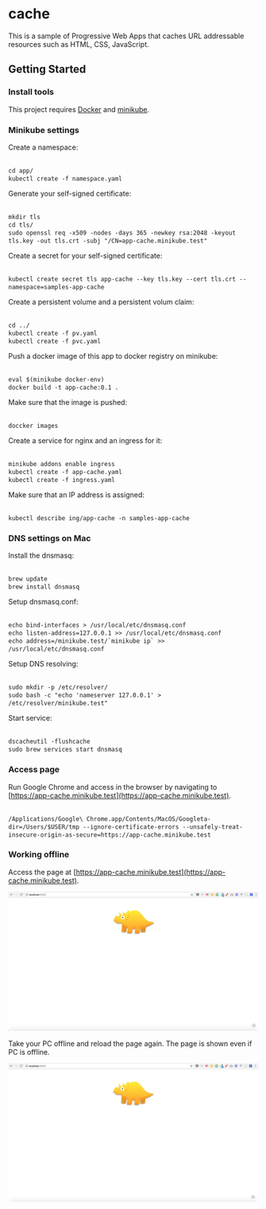 # cache
This is a sample of Progressive Web Apps that caches URL addressable resources such as HTML, CSS, JavaScript.

## Getting Started

### Install tools
This project requires [Docker](https://docs.docker.com/engine/installation/#supported-platforms) and [minikube](https://kubernetes.io/docs/tasks/tools/install-minikube/).

### Minikube settings

Create a namespace:

```

cd app/
kubectl create -f namespace.yaml

```

Generate your self-signed certificate:

```

mkdir tls
cd tls/
sudo openssl req -x509 -nodes -days 365 -newkey rsa:2048 -keyout tls.key -out tls.crt -subj "/CN=app-cache.minikube.test"

```

Create a secret for your self-signed certificate:

```

kubectl create secret tls app-cache --key tls.key --cert tls.crt --namespace=samples-app-cache

```

Create a persistent volume and a persistent volum claim:

```

cd ../
kubectl create -f pv.yaml
kubectl create -f pvc.yaml

```

Push a docker image of this app to docker registry on minikube:

```

eval $(minikube docker-env)
docker build -t app-cache:0.1 .

```

Make sure that the image is pushed:

```

doccker images

```

Create a service for nginx and an ingress for it:

```

minikube addons enable ingress
kubectl create -f app-cache.yaml
kubectl create -f ingress.yaml

```

Make sure that an IP address is assigned:

```

kubectl describe ing/app-cache -n samples-app-cache

```

### DNS settings on Mac

Install the dnsmasq:

```

brew update
brew install dnsmasq

```

Setup dnsmasq.conf:

```

echo bind-interfaces > /usr/local/etc/dnsmasq.conf
echo listen-address=127.0.0.1 >> /usr/local/etc/dnsmasq.conf
echo address=/minikube.test/`minikube ip` >> /usr/local/etc/dnsmasq.conf

```

Setup DNS resolving:

```

sudo mkdir -p /etc/resolver/
sudo bash -c "echo 'nameserver 127.0.0.1' > /etc/resolver/minikube.test"

```

Start service:

```

dscacheutil -flushcache
sudo brew services start dnsmasq

```

### Access page

Run Google Chrome and access in the browser by navigating to [https://app-cache.minikube.test](https://app-cache.minikube.test).

```

/Applications/Google\ Chrome.app/Contents/MacOS/Googleta-dir=/Users/$USER/tmp --ignore-certificate-errors --unsafely-treat-insecure-origin-as-secure=https://app-cache.minikube.test

```

### Working offline
Access the page at [https://app-cache.minikube.test](https://app-cache.minikube.test).

![screen](./docs/screen.png)

Take your PC offline and reload the page again. The page is shown even if PC is offline.

![screen_offline](./docs/screen_offline.png)
